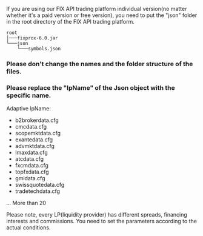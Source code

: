 If you are using our FIX API trading platform individual version(no matter whether it's a paid version or free version), you need to put the "json" folder in the root directory of the FIX API trading platform.

```
root
│───fixprox-6.0.jar
└───json
    └───symbols.json
```

### Please don't change the names and the folder structure of the files.

### Please replace the "lpName" of the Json object with the specific name.

Adaptive lpName:

* b2brokerdata.cfg
* cmcdata.cfg
* scopemktdata.cfg
* exantedata.cfg
* advmktdata.cfg
* lmaxdata.cfg
* atcdata.cfg
* fxcmdata.cfg
* topfxdata.cfg
* gmidata.cfg
* swissquotedata.cfg
* tradetechdata.cfg

... More than 20

Please note, every LP(liquidity provider) has different spreads, financing interests and commissions. You need to set the parameters according to the actual conditions.
